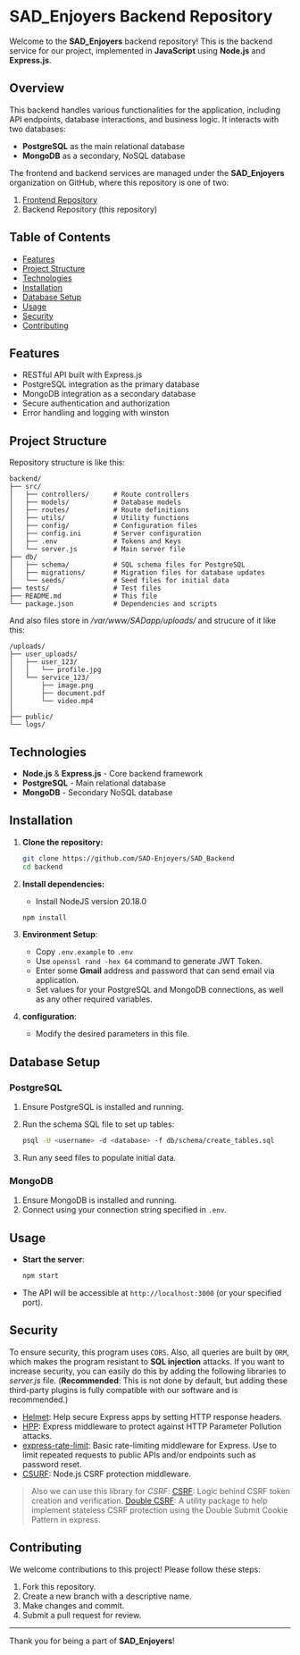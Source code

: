# SAD_Enjoyers Backend Repository

Welcome to the **SAD_Enjoyers** backend repository! This is the backend service for our project, implemented in **JavaScript** using **Node.js** and **Express.js**.

## Overview

This backend handles various functionalities for the application, including API endpoints, database interactions, and business logic. It interacts with two databases:
- **PostgreSQL** as the main relational database
- **MongoDB** as a secondary, NoSQL database

The frontend and backend services are managed under the **SAD_Enjoyers** organization on GitHub, where this repository is one of two:
1. [Frontend Repository](https://github.com/SAD-Enjoyers/SAD_Frontend)
2. Backend Repository (this repository)

## Table of Contents

- [Features](#features)
- [Project Structure](#project-structure)
- [Technologies](#technologies)
- [Installation](#installation)
- [Database Setup](#database-setup)
- [Usage](#usage)
- [Security](#security)
- [Contributing](#contributing)

## Features

- RESTful API built with Express.js
- PostgreSQL integration as the primary database
- MongoDB integration as a secondary database
- Secure authentication and authorization
- Error handling and logging with winston

## Project Structure

Repository structure is like this:

```
backend/
├── src/
│   ├── controllers/      # Route controllers
│   ├── models/           # Database models
│   ├── routes/           # Route definitions
│   ├── utils/            # Utility functions
│   ├── config/           # Configuration files
│   ├── config.ini        # Server configuration
│   ├── .env              # Tokens and Keys
│   └── server.js         # Main server file
├── db/
│   ├── schema/           # SQL schema files for PostgreSQL
│   ├── migrations/       # Migration files for database updates
│   └── seeds/            # Seed files for initial data
├── tests/                # Test files
├── README.md             # This file
└── package.json          # Dependencies and scripts
```

And also files store in */var/www/SADapp/uploads/* and strucure of it like this:

```
/uploads/
├── user_uploads/          
│   ├── user_123/
│   │   └── profile.jpg
│   └── service_123/
│       ├── image.png
│       ├── document.pdf
│       └── video.mp4
│
├── public/
└── logs/
```

## Technologies

- **Node.js** & **Express.js** - Core backend framework
- **PostgreSQL** - Main relational database
- **MongoDB** - Secondary NoSQL database

## Installation

1. **Clone the repository:**

   ```bash
   git clone https://github.com/SAD-Enjoyers/SAD_Backend
   cd backend
   ```

2. **Install dependencies:**
   - Install NodeJS version 20.18.0

   ```bash
   npm install
   ```

3. **Environment Setup**:
   - Copy `.env.example` to `.env`
   - Use `openssl rand -hex 64` command to generate JWT Token.
   - Enter some **Gmail** address and password that can send email via application.
   - Set values for your PostgreSQL and MongoDB connections, as well as any other required variables.

4. **configuration**:
   - Modify the desired parameters in this file.

## Database Setup

### PostgreSQL
1. Ensure PostgreSQL is installed and running.
2. Run the schema SQL file to set up tables:

   ```bash
   psql -U <username> -d <database> -f db/schema/create_tables.sql
   ```

3. Run any seed files to populate initial data.

### MongoDB
1. Ensure MongoDB is installed and running.
2. Connect using your connection string specified in `.env`.

## Usage

- **Start the server**:

  ```bash
  npm start
  ```

- The API will be accessible at `http://localhost:3000` (or your specified port).

## Security

To ensure security, this program uses `CORS`. Also, all queries are built by `ORM`, which makes the program resistant to **SQL injection** attacks. If you want to increase security, you can easily do this by adding the following libraries to *server.js* file. (**Recommended**: This is not done by default, but adding these third-party plugins is fully compatible with our software and is recommended.)

+ [Helmet](https://www.npmjs.com/package/helmet): Help secure Express apps by setting HTTP response headers.
+ [HPP](https://www.npmjs.com/package/hpp): Express middleware to protect against HTTP Parameter Pollution attacks.
+ [express-rate-limit](https://www.npmjs.com/package/express-rate-limit): Basic rate-limiting middleware for Express. Use to limit repeated requests to public APIs and/or endpoints such as password reset.
+ [CSURF](https://www.npmjs.com/package/csurf): Node.js CSRF protection middleware.
> Also we can use this library for *CSRF*:
> [CSRF](https://www.npmjs.com/package/csrf): Logic behind CSRF token creation and verification.
> [Double CSRF](https://www.npmjs.com/package/csrf-csrf): A utility package to help implement stateless CSRF protection using the Double Submit Cookie Pattern in express.

## Contributing

We welcome contributions to this project! Please follow these steps:

1. Fork this repository.
2. Create a new branch with a descriptive name.
3. Make changes and commit.
4. Submit a pull request for review.

---

Thank you for being a part of **SAD_Enjoyers**!
